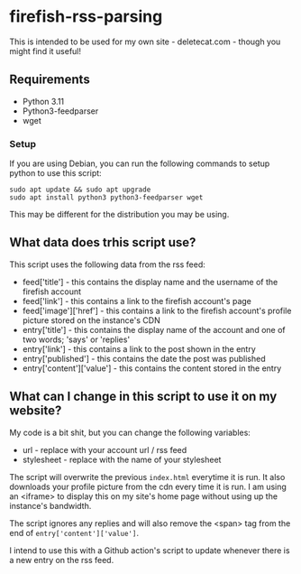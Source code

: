# firefish-rss-parsing

This is intended to be used for my own site - deletecat.com - though you might find it useful!

## Requirements

- Python 3.11
- Python3-feedparser
- wget

### Setup

If you are using Debian, you can run the following commands to setup python to use this script:

```
sudo apt update && sudo apt upgrade
sudo apt install python3 python3-feedparser wget
```

This may be different for the distribution you may be using.

## What data does trhis script use?

This script uses the following data from the rss feed:
- feed['title'] - this contains the display name and the username of the firefish account
- feed['link'] - this contains a link to the firefish account's page
- feed['image']\['href'] - this contains a link to the firefish account's profile picture stored on the instance's CDN
- entry['title'] - this contains the display name of the account and one of two words; 'says' or 'replies'
- entry['link'] - this contains a link to the post shown in the entry
- entry['published'] - this contains the date the post was published
- entry['content']\['value'] - this contains the content stored in the entry

## What can I change in this script to use it on my website?

My code is a bit shit, but you can change the following variables:
- url - replace with your account url / rss feed
- stylesheet - replace with the name of your stylesheet

The script will overwrite the previous `index.html` everytime it is run. It also downloads your profile picture from the cdn every time it is run. I am using an <iframe\> to display this on my site's home page without using up the instance's bandwidth. 

The script ignores any replies and will also remove the <span\> tag from the end of `entry['content']['value']`.

I intend to use this with a Github action's script to update whenever there is a new entry on the rss feed.